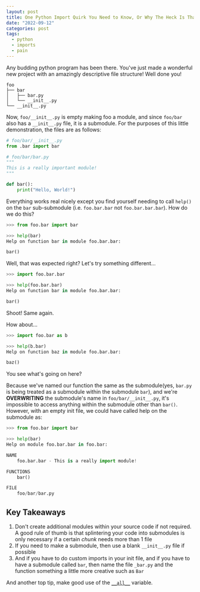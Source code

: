 ```yaml
---
layout: post
title: One Python Import Quirk You Need to Know, Or Why The Heck Is That A Function?
date: "2022-09-12"
categories: post
tags:
  - python
  - imports
  - pain
---
```


Any budding python program has been there. You've just made a wonderful new project with an amazingly descriptive file structure! Well done you!

```
foo
├── bar
│   ├── bar.py
│   └── __init__.py
└── __init__.py
```

Now, `foo/__init__.py` is empty making foo a module, and since `foo/bar` also has a `__init__.py` file, it is a submodule. For the purposes of this little demonstration, the files are as follows:

```python
# foo/bar/__init__.py
from .bar import bar

# foo/bar/bar.py
"""
This is a really important module!
"""

def bar():
    print("Hello, World!")
```

Everything works real nicely except you find yourself needing to call `help()` on the `bar` sub-submodule (i.e. `foo.bar.bar` not `foo.bar.bar.bar`). How do we do this?

```python
>>> from foo.bar import bar

>>> help(bar)
Help on function bar in module foo.bar.bar:

bar()
```

Well, that was expected right? Let's try something different...

```python
>>> import foo.bar.bar

>>> help(foo.bar.bar)
Help on function bar in module foo.bar.bar:

bar()
```

Shoot! Same again.

How about...

```python
>>> import foo.bar as b

>>> help(b.bar)
Help on function baz in module foo.bar.bar:

baz()
```

You see what's going on here?

Because we've named our function the same as the submodule(yes, `bar.py` is being treated as a submodule within the submodule `bar`), and we're **OVERWRITING** the submodule's name in `foo/bar/__init__.py`, it's impossible to access anything within the submodule other than `bar()`. However, with an empty init file, we could have called help on the submodule as:

```python
>>> from foo.bar import bar

>>> help(bar)
Help on module foo.bar.bar in foo.bar:

NAME
    foo.bar.bar - This is a really import module!

FUNCTIONS
    bar()

FILE
    foo/bar/bar.py
```

## Key Takeaways

1. Don't create additional modules within your source code if not required. A good rule of thumb is that splintering your code into submodules is only necessary if a certain _chunk_ needs more than 1 file
2. If you need to make a submodule, then use a blank `__init__.py` file if possible
3. And if you have to do custom imports in your init file, and if you have to have a submodule called `bar`, then name the file `_bar.py` and the function something a little more creative such as `Bar`

And another top tip, make good use of the [`__all__`](https://docs.python.org/3/tutorial/modules.html#importing-from-a-package) variable.
